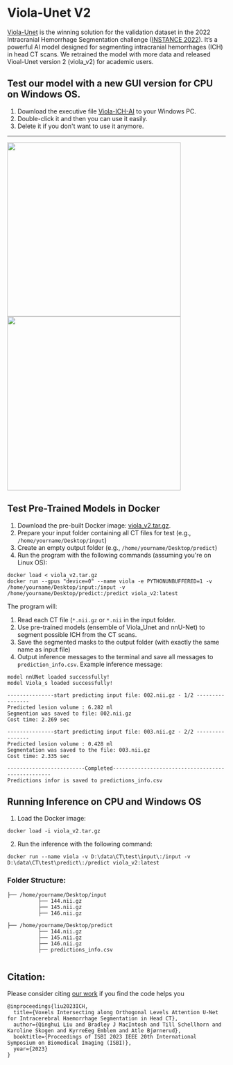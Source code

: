 # Viola-Unet V2
[Viola-Unet](https://arxiv.org/abs/2208.06313) is the winning solution for the validation dataset in the 2022 Intracranial Hemorrhage Segmentation challenge ([INSTANCE 2022](https://instance.grand-challenge.org/)). It’s a powerful AI model designed for segmenting intracranial hemorrhages (ICH) in head CT scans. We retrained the model with more data and released Vioal-Unet version 2 (viola_v2) for academic users. 

## Test our model with a new GUI version for CPU on Windows OS.
1. Download the executive file [Viola-ICH-AI](https://drive.google.com/file/d/1bGcyV0Ip84nEfHKZXe7xM5tli3zh-P1N/view?usp=drive_link) to your Windows PC.
2. Double-click it and then you can use it easily.
3. Delete it if you don't want to use it anymore. 
   
---
<img align="top" src="demo/125_0.923.gif" width="400"/> <img align="top" src="demo/105_0.881.gif" width="400"/>


## Test Pre-Trained Models in Docker
1. Download the pre-built Docker image: [viola_v2.tar.gz](https://e.pcloud.link/publink/show?code=XZID5MZvtia7EGYQypb0JDLiVu71p4kK4vy). 
2. Prepare your input folder containing all CT files for test (e.g., ```/home/yourname/Desktop/input```) 
3. Create an empty output folder (e.g., ```/home/yourname/Desktop/predict```) 
4. Run the program with the following commands (assuming you're on Linux OS):
```
docker load < viola_v2.tar.gz
docker run --gpus "device=0" --name viola -e PYTHONUNBUFFERED=1 -v /home/yourname/Desktop/input:/input -v /home/yourname/Desktop/predict:/predict viola_v2:latest
```
The program will: 
1. Read each CT file (```*.nii.gz``` or ```*.nii``` in the input folder.
2. Use pre-trained models (ensemble of Viola_Unet and nnU-Net) to segment possible ICH from the CT scans.
3. Save the segmented masks to the output folder (with exactly the same name as input file)
4. Output inference messages to the terminal and save all messages to ```prediction_info.csv```.
Example inference message:
```
model nnUNet loaded successfully!
model Viola_s loaded successfully!

---------------start predicting input file: 002.nii.gz - 1/2 ----------------
Predicted lesion volume : 6.282 ml
Segmention was saved to file: 002.nii.gz
Cost time: 2.269 sec

---------------start predicting input file: 003.nii.gz - 2/2 ----------------
Predicted lesion volume : 0.428 ml
Segmentation was saved to the file: 003.nii.gz
Cost time: 2.335 sec

-------------------------Completed--------------------------------------------------
Predictions infor is saved to predictions_info.csv
```
## Running Inference on CPU and Windows OS
1. Load the Docker image:
```
docker load -i viola_v2.tar.gz
```
2. Run the inference with the following command:
```
docker run --name viola -v D:\data\CT\test\input\:/input -v D:\data\CT\test\predict\:/predict viola_v2:latest
```

### Folder Structure:
```
├── /home/yourname/Desktop/input
          ├── 144.nii.gz
          ├── 145.nii.gz
          ├── 146.nii.gz

├── /home/yourname/Desktop/predict
          ├── 144.nii.gz
          ├── 145.nii.gz
          ├── 146.nii.gz
          ├── predictions_info.csv
          
```

## Citation: 
Please consider citing [our work](https://arxiv.org/abs/2208.06313) if you find the code helps you

```
@inproceedings{liu2023ICH,
  title={Voxels Intersecting along Orthogonal Levels Attention U-Net for Intracerebral Haemorrhage Segmentation in Head CT},
  author={Qinghui Liu and Bradley J MacIntosh and Till Schellhorn and Karoline Skogen and KyrreEeg Emblem and Atle Bjørnerud},
  booktitle={Proceedings of ISBI 2023 IEEE 20th International Symposium on Biomedical Imaging (ISBI)},
  year={2023}
}
```
